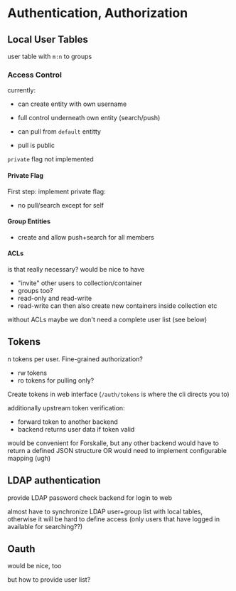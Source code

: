 # Authentication, Authorization

## Local User Tables

user table with `m:n` to groups

### Access Control 

currently:

- can create entity with own username
- full control underneath own entity (search/push)
- can pull from `default` entitty

- pull is public

`private` flag not implemented

#### Private Flag

First step: implement private flag:

- no pull/search except for self

#### Group Entities

- create and allow push+search for all members

#### ACLs

is that really necessary? would be nice to have

- "invite" other users to collection/container
- groups too?
- read-only and read-write
- read-write can then also create new containers inside collection etc

without ACLs maybe we don't need a complete user list (see below)

## Tokens

n tokens per user. Fine-grained authorization?

- rw tokens
- ro tokens for pulling only?

Create tokens in web interface (`/auth/tokens` is where the cli directs you to)

additionally upstream token verification:

- forward token to another backend
- backend returns user data if token valid

would be convenient for Forskalle, but any other backend would have to return a
defined JSON structure OR would need to implement configurable mapping (ugh)


## LDAP authentication

provide LDAP password check backend for login to web

almost have to synchronize LDAP user+group list with local tables, otherwise it
will be hard to define access (only users that have logged in available for searching??)

## Oauth

would be nice, too

but how to provide user list?
